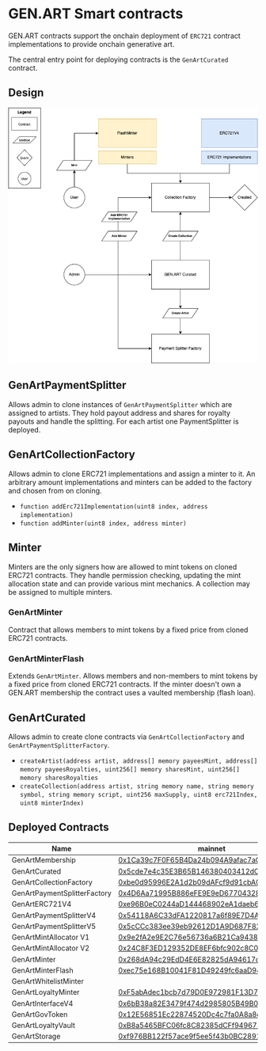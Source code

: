 # GEN.ART Smart contracts

GEN.ART contracts support the onchain deployment of `ERC721` contract implementations to provide onchain generative art.

The central entry point for deploying contracts is the `GenArtCurated` contract.

## Design

![gen.art](design.png "GEN.ART smart contract design")

## GenArtPaymentSplitter

Allows admin to clone instances of `GenArtPaymentSplitter` which are assigned to artists.
They hold payout address and shares for royalty payouts and handle the splitting. For each artist one PaymentSplitter is deployed.

## GenArtCollectionFactory

Allows admin to clone ERC721 implementations and assign a minter to it. An arbitrary amount implementations and minters can be added to the factory and chosen from on cloning.

- `function addErc721Implementation(uint8 index, address implementation)`
- `function addMinter(uint8 index, address minter)`

## Minter

Minters are the only signers how are allowed to mint tokens on cloned ERC721 contracts. They handle permission checking, updating the mint allocation state and can provide various mint mechanics. A collection may be assigned to multiple minters.

### GenArtMinter

Contract that allows members to mint tokens by a fixed price from cloned ERC721 contracts.

### GenArtMinterFlash

Extends `GenArtMinter`. Allows members and non-members to mint tokens by a fixed price from cloned ERC721 contracts. If the minter doesn't own a GEN.ART membership the contract uses a vaulted membership (flash loan).

## GenArtCurated

Allows admin to create clone contracts via `GenArtCollectionFactory` and `GenArtPaymentSplitterFactory`.

- `createArtist(address artist, address[] memory payeesMint, address[] memory payeesRoyalties, uint256[] memory sharesMint, uint256[] memory sharesRoyalties `
- `createCollection(address artist, string memory name, string memory symbol, string memory script, uint256 maxSupply, uint8 erc721Index, uint8 minterIndex)`

## Deployed Contracts

| Name                         | mainnet                                                                                                               | goerli                                                                                                                                                               |
| ---------------------------- | --------------------------------------------------------------------------------------------------------------------- | -------------------------------------------------------------------------------------------------------------------------------------------------------------------- |
| GenArtMembership               | [0x1Ca39c7F0F65B4Da24b094A9afac7aCf626B7f38](https://etherscan.io/address/0x1Ca39c7F0F65B4Da24b094A9afac7aCf626B7f38) | [0x8E0414D4714fA11DC7c6F6ff80f19B2b555FcD06](https://goerli.etherscan.io/address/0x8E0414D4714fA11DC7c6F6ff80f19B2b555FcD06)                                         |
| GenArtCurated                | [0x5cde7e4c35E3B65B146380403412dC2ef206A75d](https://etherscan.io/address/0x5cde7e4c35E3B65B146380403412dC2ef206A75d) | [0xA0218F26260D84eEfC385769516342d9b589dc5B](https://goerli.etherscan.io/address/0xA0218F26260D84eEfC385769516342d9b589dc5B)                                         |
| GenArtCollectionFactory      | [0xbe0d95996E2A1d2b09dAFcf9d91cbA0b81245bDF](https://etherscan.io/address/0xbe0d95996E2A1d2b09dAFcf9d91cbA0b81245bDF) | [0xd818F23De2436c80f28fC2FB444C531417c8b637](https://goerli.etherscan.io/address/0xd818F23De2436c80f28fC2FB444C531417c8b637)                                         |
| GenArtPaymentSplitterFactory | [0x4D6Aa71995B886eFE9E9eD67704328fEeF931807](https://etherscan.io/address/0x4D6Aa71995B886eFE9E9eD67704328fEeF931807) | [0xfe8BcC8e94603c7e46CA8347e9284C7CdC45742E](https://goerli.etherscan.io/address/0xfe8BcC8e94603c7e46CA8347e9284C7CdC45742E)                                         |
| GenArtERC721V4               | [0xe96B0eC0244aD144468902eA1daeb6297ed5b708](https://etherscan.io/address/0xe96B0eC0244aD144468902eA1daeb6297ed5b708) | [0x2DA758a91F94c9c32269bE5772E82262E64F7113](https://goerli.etherscan.io/address/0x2DA758a91F94c9c32269bE5772E82262E64F7113)                                         |
| GenArtPaymentSplitterV4      | [0x54118A6C33dFA1220817a6f89E7D4A4c57dE835f](https://etherscan.io/address/0x54118A6C33dFA1220817a6f89E7D4A4c57dE835f) | [0xd2baebC0d616C64Ff870dE3Bb345238cb93a26Bb](https://goerli.etherscan.io/address/0xd2baebC0d616C64Ff870dE3Bb345238cb93a26Bb)                                         |
| GenArtPaymentSplitterV5      | [0x5cCCc383ee39eb92612D1A9D687F82808763EAa2](https://etherscan.io/address/0x5cccc383ee39eb92612d1a9d687f82808763eaa2#code) | [0x5aFc19450eA7AaE7f1845B795B17136d39b48Cfd](https://goerli.etherscan.io/address/0x5aFc19450eA7AaE7f1845B795B17136d39b48Cfd)                                         |
| GenArtMintAllocator V1         | [0x9e2fA2e9E2C76e56736a6B21Ca94389846EA2553](https://etherscan.io/address/0x9e2fA2e9E2C76e56736a6B21Ca94389846EA2553) | [0xd9B9884E3Db4B8FCfBc7a53D80b44D114b5642ef](https://goerli.etherscan.io/address/0xd9B9884E3Db4B8FCfBc7a53D80b44D114b5642ef)                                         |
| GenArtMintAllocator V2         | [0x24C8F3ED129352DE8EF6bfc902c8C0C1D3F08d6d](https://etherscan.io/address/0x24C8F3ED129352DE8EF6bfc902c8C0C1D3F08d6d) | [0x420Dfd6d37dDaB4707B1363602eDDeC49B482D75](https://goerli.etherscan.io/address/0x420Dfd6d37dDaB4707B1363602eDDeC49B482D75)                                         |
| GenArtMinter                 | [0x268dA94c29EdD4E6E82825dA94617dAE2eB6FD47](https://etherscan.io/address/0x268dA94c29EdD4E6E82825dA94617dAE2eB6FD47) | [0x02102D9698Ba85d89Ff16A458e474832022c52cd](https://goerli.etherscan.io/address/0x02102D9698Ba85d89Ff16A458e474832022c52cd)                                         |
| GenArtMinterFlash            | [0xec75e168B10041F81D49249fc6aaD94983DFb37C](https://etherscan.io/address/0xec75e168B10041F81D49249fc6aaD94983DFb37C) | [0xc8d342d855e75F6913618C7BFFe3c52DB4caC9a3](https://goerli.etherscan.io/address/0xc8d342d855e75F6913618C7BFFe3c52DB4caC9a3)                                         |
| GenArtWhitelistMinter        |  | [0xF63E470433FbD333c4a4BC6dB32a152C5a07f170](https://goerli.etherscan.io/address/0xF63E470433FbD333c4a4BC6dB32a152C5a07f170) |
| GenArtLoyaltyMinter        | [0xF5abAdec1bcb7d79D0E972981F13D731D5d06aA8](https://etherscan.io/address/0xf5abadec1bcb7d79d0e972981f13d731d5d06aa8) | [0x98cE107F8f1Bf8167eF88c5f14BC3E9d954D7e19](https://goerli.etherscan.io/address/0x98cE107F8f1Bf8167eF88c5f14BC3E9d954D7e19) |
| GenArtInterfaceV4        | [0x6bB38a82E3479f474d2985805B49B04881d8203c](https://etherscan.io/address/0x6bb38a82e3479f474d2985805b49b04881d8203c) | [0x44897375074ccd9d99f6c08e61adeab4a3910723](https://goerli.etherscan.io/address/0x44897375074ccd9d99f6c08e61adeab4a3910723) |
| GenArtGovToken        | [0x12E56851Ec22874520Dc4c7fa0A8a8d7DBa1BaC8](https://etherscan.io/address/0x12E56851Ec22874520Dc4c7fa0A8a8d7DBa1BaC8) | [0xcee4b255a5c4644f5052f728200903a729d75084](https://goerli.etherscan.io/address/0xcee4b255a5c4644f5052f728200903a729d75084) |
| GenArtLoyaltyVault        | [0xB8a5465BFC06fc8C82385dCFf949673D7b068D1a](https://etherscan.io/address/0xb8a5465bfc06fc8c82385dcff949673d7b068d1a) | [0xa956bE20b31DB59f78d640d4Df188600dF72B069](https://goerli.etherscan.io/address/0xa956bE20b31DB59f78d640d4Df188600dF72B069) |
| GenArtStorage        | [0xf976BB122f57ace9f5ee5f43b0BC289144D62356](https://etherscan.io/address/0xf976bb122f57ace9f5ee5f43b0bc289144d62356) | [0x802104eAB554C716cf2014d55aE968C06f0b8ec8](https://goerli.etherscan.io/address/0x802104eAB554C716cf2014d55aE968C06f0b8ec8) |
